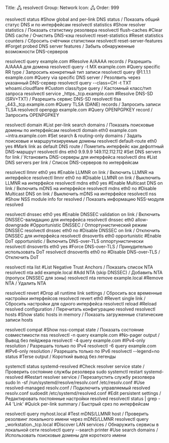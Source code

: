 Title: 🖧 resolvectl
Group: Network
Icon: 🖧
Order: 999

resolvectl status #Show global and per-link DNS status / Показать общий статус DNS и по интерфейсам
resolvectl statistics #Show resolver statistics / Показать статистику резолвера
resolvectl flush-caches #Clear DNS cache / Очистить DNS-кэш
resolvectl reset-statistics #Reset statistics counters / Сбросить счётчики статистики
resolvectl reset-server-features #Forget probed DNS server features / Забыть обнаруженные возможности DNS-серверов

resolvectl query example.com #Resolve A/AAAA records / Разрешить A/AAAA для домена
resolvectl query -t MX example.com #Query specific RR type / Запросить конкретный тип записи
resolvectl query @1.1.1.1 example.com #Query via specific DNS server / Резолвить через указанный DNS-сервер
resolvectl query --class=CH -t TXT whoami.cloudflare #Custom class/type query / Кастомный класс/тип запроса
resolvectl service _https._tcp.example.com #Resolve DNS-SD (SRV+TXT) / Разрешить сервис DNS-SD
resolvectl tlsa _443._tcp.example.com #Query TLSA (DANE) records / Запросить записи TLSA
resolvectl openpgp example.com #Query OPENPGPKEY record / Запросить OPENPGPKEY

resolvectl domain #List per-link search domains / Показать поисковые домены по интерфейсам
resolvectl domain eth0 example.com ~intra.example.com #Set search & routing-only domains / Задать поисковые и маршрутизируемые домены
resolvectl default-route eth0 yes #Mark link as default DNS route / Пометить интерфейс как дефолтный DNS-маршрут
resolvectl dns eth0 9.9.9.9 149.112.112.112 #Set DNS servers for link / Установить DNS-серверы для интерфейса
resolvectl dns #List DNS servers per link / Список DNS-серверов по интерфейсам

resolvectl llmnr eth0 yes #Enable LLMNR on link / Включить LLMNR на интерфейсе
resolvectl llmnr eth0 no #Disable LLMNR on link / Выключить LLMNR на интерфейсе
resolvectl mdns eth0 yes #Enable Multicast DNS on link / Включить mDNS на интерфейсе
resolvectl mdns eth0 no #Disable Multicast DNS on link / Выключить mDNS на интерфейсе
resolvectl nss #Show NSS module info for resolved / Показать информацию NSS-модуля resolved

resolvectl dnssec eth0 yes #Enable DNSSEC validation on link / Включить DNSSEC-валидацию для интерфейса
resolvectl dnssec eth0 allow-downgrade #Opportunistic DNSSEC / Оппортунистический режим DNSSEC
resolvectl dnssec eth0 no #Disable DNSSEC on link / Отключить DNSSEC для интерфейса
resolvectl dnsovertls eth0 opportunistic #Enable DoT opportunistic / Включить DNS-over-TLS оппортунистически
resolvectl dnsovertls eth0 yes #Force DNS-over-TLS / Принудительно использовать DoT
resolvectl dnsovertls eth0 no #Disable DNS-over-TLS / Отключить DoT

resolvectl nta list #List Negative Trust Anchors / Показать список NTA
resolvectl nta add example.local #Add NTA (skip DNSSEC) / Добавить NTA (пропуск DNSSEC для зоны)
resolvectl nta remove example.local #Remove NTA / Удалить NTA

resolvectl revert #Drop all runtime link settings / Сбросить все временные настройки интерфейсов
resolvectl revert eth0 #Revert single link / Сбросить настройки для одного интерфейса
resolvectl reload #Reload resolved configuration / Перечитать конфигурацию resolved
resolvectl hosts #Show static hosts in memory / Показать загруженные статические записи hosts

resolvectl compat #Show nss-compat state / Показать состояние совместимости nss
resolvectl -n query example.com #No-pager output / Вывод без пейджера
resolvectl -4 query example.com #IPv4-only resolution / Разрешать только по IPv4
resolvectl -6 query example.com #IPv6-only resolution / Разрешать только по IPv6
resolvectl --legend=no status #Terse output / Короткий вывод без легенды

systemctl status systemd-resolved #Check resolver service state / Проверить состояние службы резолвера
sudo systemctl restart systemd-resolved #Restart resolver service / Перезапустить службу резолвера
sudo ln -sf /run/systemd/resolve/resolv.conf /etc/resolv.conf #Use resolved-managed resolv.conf / Подключить управляемый resolved resolv.conf
sudoedit /etc/systemd/resolved.conf #Edit persistent settings / Редактировать постоянные настройки resolved
resolvectl status | grep -A4 'Link' #Quick per-link summary / Быстрый срез по интерфейсам

resolvectl query myhost.local #Test mDNS/LLMNR host / Проверить резолвинг локального имени через mDNS/LLMNR
resolvectl query _workstation._tcp.local #Discover LAN services / Обнаружить сервисы в локальной сети
resolvectl query --search printer #Use search domains / Использовать поисковые домены для короткого имени
